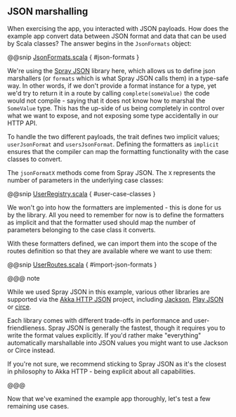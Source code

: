 JSON marshalling
----------------

When exercising the app, you interacted with JSON payloads. How does the example app convert data between JSON format and data that can be used by Scala classes? The answer begins in the `JsonFormats` object:

@@snip [JsonFormats.scala]($g8src$/scala/$package$/JsonFormats.scala) { #json-formats }

We're using the [Spray JSON](https://github.com/spray/spray-json) library here, which allows us to define json marshallers
(or `formats` which is what Spray JSON calls them) in a type-safe way. In other words, if we don't provide a format instance for 
a type, yet we'd try to return it in a route by calling `complete(someValue)` the code would not compile - saying that
it does not know how to marshal the `SomeValue` type. This has the up-side of us being completely in control over what 
we want to expose, and not exposing some type accidentally in our HTTP API.

To handle the two different payloads, the trait defines two implicit values; `userJsonFormat` and `usersJsonFormat`. Defining the formatters as `implicit` ensures that the compiler can map the formatting functionality with the case classes to convert.

The `jsonFormatX` methods come from Spray JSON. The `X` represents the number of parameters in the underlying case classes:

@@snip [UserRegistry.scala]($g8src$/scala/$package$/UserRegistry.scala) { #user-case-classes }

We won't go into how the formatters are implemented - this is done for us by the library. All you need to remember for now is to define the formatters as implicit and that the formatter used should map the number of parameters belonging to the case class it converts.

With these formatters defined, we can import them into the scope of the routes definition so that they are available where
we want to use them:

@@snip [UserRoutes.scala]($g8src$/scala/$package$/UserRoutes.scala) { #import-json-formats }

@@@ note
  
While we used Spray JSON in this example, various other libraries are supported via the [Akka HTTP JSON](https://github.com/hseeberger/akka-http-json) 
project, including [Jackson](https://github.com/FasterXML/jackson), [Play JSON](https://www.playframework.com/documentation/2.6.x/ScalaJson) 
or [circe](https://circe.github.io/circe/).

Each library comes with different trade-offs in performance and user-friendlieness. Spray JSON is generally the fastest, though it requires you to write the format values explicitly. If you'd rather make "everything" automatically marshallable into JSON values you might want to use Jackson or Circe instead. 

If you're not sure, we recommend sticking to Spray JSON as it's the closest in philosophy to Akka HTTP - being explicit about all capabilities.
  
@@@ 

Now that we've examined the example app thoroughly, let's test a few remaining use cases.

